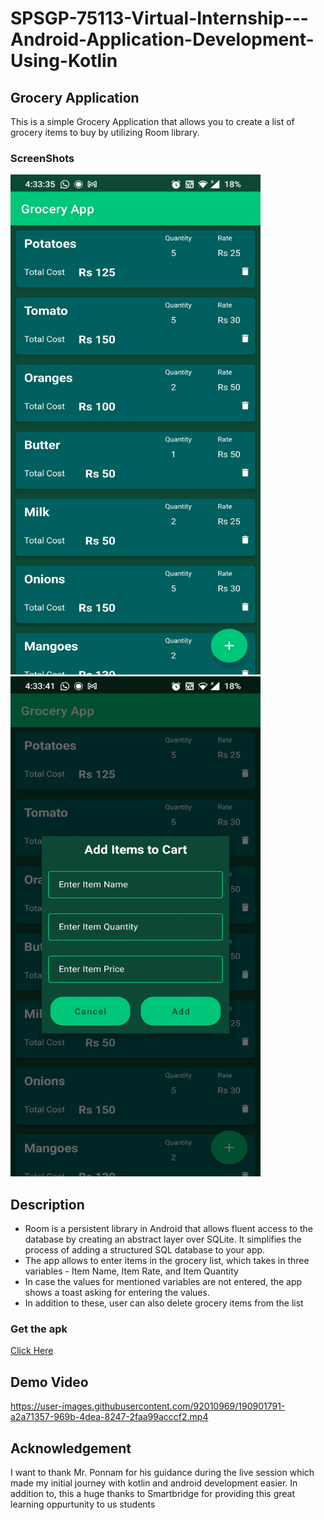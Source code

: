 # SPSGP-75113-Virtual-Internship---Android-Application-Development-Using-Kotlin
## Grocery Application
This is a simple Grocery Application that allows you to create a list of grocery items to buy by utilizing Room library.
### ScreenShots
<img src = "Outputs/Snapshots/Screenshot_20220918-163335.jpg" width="400" height="800">
<img src = "Outputs/Snapshots/Screenshot_20220918-163341.jpg" width="400" height="800">

## Description
* Room is a persistent library in Android that allows fluent access to the database by creating an abstract layer over SQLite. It simplifies the process of adding a structured SQL database to your app. 
* The app allows to enter items in the grocery list, which takes in three variables - Item Name, Item Rate, and Item Quantity
* In case the values for mentioned variables are not entered, the app shows a toast asking for entering the values.
* In addition to these, user can also delete grocery items from the list

### Get the apk
[Click Here](https://github.com/smartinternz02/SPSGP-75113-Virtual-Internship---Android-Application-Development-Using-Kotlin/blob/master/Outputs/app-debug.apk)

## Demo Video
https://user-images.githubusercontent.com/92010969/190901791-a2a71357-969b-4dea-8247-2faa99acccf2.mp4

## Acknowledgement
I want to thank Mr. Ponnam for his guidance during the live session which made my initial journey with kotlin and android development easier. In addition to, this a huge thanks to Smartbridge for providing this great learning oppurtunity to us students
